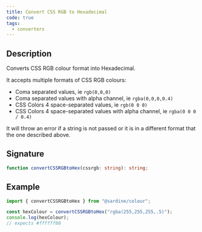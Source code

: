 ```yaml
---
title: Convert CSS RGB to Hexadecimal
code: true
tags:
  - converters
---
```


## Description

Converts CSS RGB colour format into Hexadecimal.

It accepts multiple formats of CSS RGB colours:

- Coma separated values, ie `rgb(0,0,0)`
- Coma separated values with alpha channel, ie `rgba(0,0,0,0.4)`
- CSS Colors 4 space-separated values, ie `rgb(0 0 0)`
- CSS Colors 4 space-separated values with alpha channel, ie `rgba(0 0 0 / 0.4)`

It will throw an error if a string is not passed or it is in a different format that the one described above.

## Signature

```typescript
function convertCSSRGBtoHex(cssrgb: string): string;
```

## Example

```javascript
import { convertCSSRGBtoHex } from "@sardine/colour";

const hexColour = convertCSSRGBtoHex("rgba(255,255,255,.5)");
console.log(hexColour);
// expects #ffffff80
```
